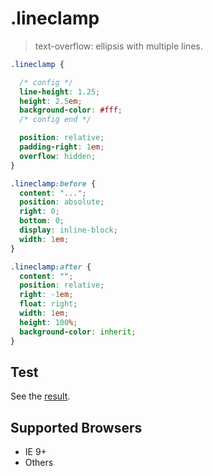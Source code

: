 # .lineclamp

> text-overflow: ellipsis with multiple lines.

```css
.lineclamp {

  /* config */
  line-height: 1.25;
  height: 2.5em;
  background-color: #fff;
  /* config end */

  position: relative;
  padding-right: 1em;
  overflow: hidden;
}

.lineclamp:before {
  content: "...";
  position: absolute;
  right: 0;
  bottom: 0;
  display: inline-block;
  width: 1em;
}

.lineclamp:after {
  content: "";
  position: relative;
  right: -1em;
  float: right;
  width: 1em;
  height: 100%;
  background-color: inherit;
}
```

## Test

See the [result](http://byodkm.github.io/lineclamp/test/).

## Supported Browsers

- IE 9+
- Others
